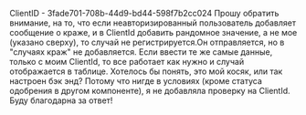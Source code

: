 ClientID - 3fade701-708b-44d9-bd44-598f7b2cc024
Прошу обратить внимание, на то, что если неавторизированный пользователь добавляет сообщение о краже, и в ClientId добавить рандомное значение, а не мое (указано сверху), то случай не регистрируется.Он отправляется, но в "случаях краж" не добавляется. Если ввести те же самые данные, только с моим ClientId, то все работает как нужно и случай отображается в таблице. Хотелось бы понять, это мой косяк, или так настроен бэк энд? Потому что нигде в условиях (кроме статуса одобрения в другом компоненте), я не добавляла проверку на ClientId. Буду благодарна за ответ!
